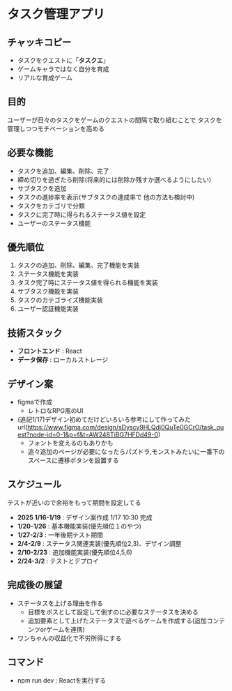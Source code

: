 # タスク管理アプリ
## **チャッキコピー**
- タスクをクエストに「**タスクエ**」
- ゲームキャラではなく自分を育成
- リアルな育成ゲーム

## 目的
ユーザーが日々のタスクをゲームのクエストの間隔で取り組むことで
タスクを管理しつつモチベーションを高める

## 必要な機能
- タスクを追加、編集、削除、完了
- 締め切りを過ぎたら削除(将来的には削除か残すか選べるようにしたい)
- サブタスクを追加
- タスクの進捗率を表示(サブタスクの達成率で 他の方法も検討中)
- タスクをカテゴリで分類
- タスクに完了時に得られるステータス値を設定
- ユーザーのステータス機能

## 優先順位
1. タスクの追加、削除、編集、完了機能を実装
2. ステータス機能を実装
3. タスク完了時にステータス値を得られる機能を実装
4. サブタスク機能を実装
5. タスクのカテゴライズ機能実装
6. ユーザー認証機能実装

## 技術スタック
- **フロントエンド** : React
- **データ保存** : ローカルストレージ

## デザイン案
- figmaで作成
  - レトロなRPG風のUI
- (追記1/17)デザイン初めてだけどいろいろ参考にして作ってみた url(https://www.figma.com/design/sDyscy9HLQdj0QuTe0GCrO/task_quest?node-id=0-1&p=f&t=AW248TiBG7HFDd49-0)
  - フォントを変えるのもありかも
  - 追々追加のページが必要になったらパズドラ,モンストみたいに一番下のスペースに遷移ボタンを設置する

## スケジュール
テストが近いので余裕をもって期間を設定してる
- **2025 1/16-1/19** : デザイン案作成  1/17 10:30 完成
- **1/20-1/26** : 基本機能実装(優先順位１のやつ)
- **1/27-2/3** : 一年後期テスト期間
- **2/4-2/9** : ステータス関連実装(優先順位2,3)、デザイン調整
- **2/10-2/23** : 追加機能実装(優先順位4,5,6)
- **2/24-3/2** : テストとデプロイ


## 完成後の展望
- ステータスを上げる理由を作る
  - 目標をボスとして設定して倒すのに必要なステータスを決める
  - 追加要素として上げたステータスで遊べるゲームを作成する(追加コンテンツorゲームを連携) 
- ワンちゃんの収益化で不労所得にする

## コマンド
- npm run dev : Reactを実行する
